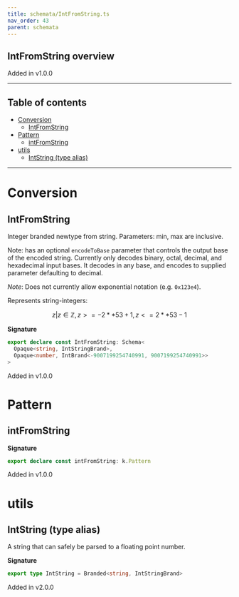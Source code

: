 ```yaml
---
title: schemata/IntFromString.ts
nav_order: 43
parent: schemata
---
```


## IntFromString overview

Added in v1.0.0

---

<h2 class="text-delta">Table of contents</h2>

- [Conversion](#conversion)
  - [IntFromString](#intfromstring)
- [Pattern](#pattern)
  - [intFromString](#intfromstring)
- [utils](#utils)
  - [IntString (type alias)](#intstring-type-alias)

---

# Conversion

## IntFromString

Integer branded newtype from string. Parameters: min, max are inclusive.

Note: has an optional `encodeToBase` parameter that controls the output base of the
encoded string. Currently only decodes binary, octal, decimal, and hexadecimal input
bases. It decodes in any base, and encodes to supplied parameter defaulting to decimal.

_Note_: Does not currently allow exponential notation (e.g. `0x123e4`).

Represents string-integers:

```math
 { z | z ∈ ℤ, z >= -2 ** 53 + 1, z <= 2 ** 53 - 1 }
```

**Signature**

```ts
export declare const IntFromString: Schema<
  Opaque<string, IntStringBrand>,
  Opaque<number, IntBrand<-9007199254740991, 9007199254740991>>
>
```

Added in v1.0.0

# Pattern

## intFromString

**Signature**

```ts
export declare const intFromString: k.Pattern
```

Added in v1.0.0

# utils

## IntString (type alias)

A string that can safely be parsed to a floating point number.

**Signature**

```ts
export type IntString = Branded<string, IntStringBrand>
```

Added in v2.0.0
